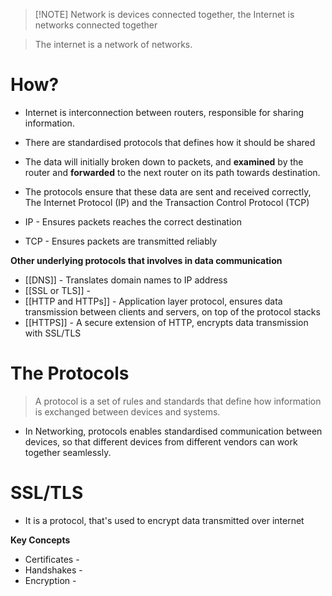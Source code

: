 > [!NOTE] Network is devices connected together, the Internet is networks connected together

> The internet is a network of networks.

# How?
- Internet is interconnection between routers, responsible for sharing information.
- There are standardised protocols that defines how it should be shared

- The data will initially broken down to packets, and **examined** by the router and **forwarded** to the next router on its path towards destination.
- The protocols ensure that these data are sent and received correctly, The Internet Protocol (IP) and the Transaction Control Protocol (TCP) 

- IP - Ensures packets reaches the correct destination
- TCP - Ensures packets are transmitted reliably

**Other underlying protocols that involves in data communication**
- [[DNS]] - Translates domain names to IP address
- [[SSL or TLS]] - 
- [[HTTP and HTTPs]] - Application layer protocol, ensures data transmission between clients and servers, on top of the protocol stacks
- [[HTTPS]] - A secure extension of HTTP, encrypts data transmission with SSL/TLS
# The Protocols
> A protocol is a set of rules and standards that define how information is exchanged between devices and systems.
- In Networking, protocols enables standardised communication between devices, so that different devices from different vendors can work together seamlessly.
# SSL/TLS
- It is a protocol, that's used to encrypt data transmitted over internet

**Key Concepts**
- Certificates - 
- Handshakes - 
- Encryption - 